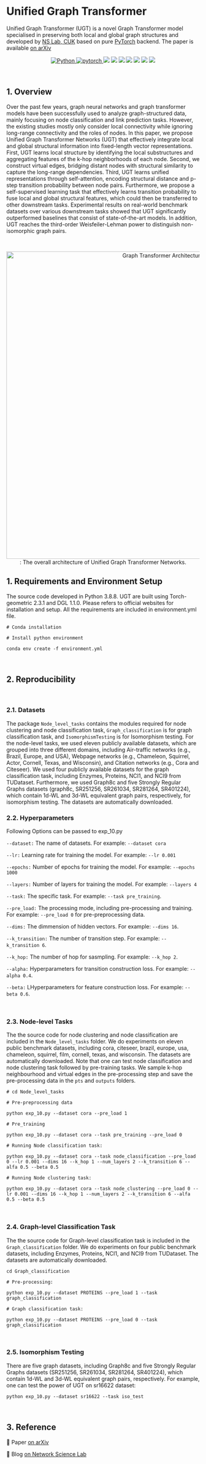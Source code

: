 # Unified Graph Transformer
Unified Graph Transformer (UGT) is a novel Graph Transformer model specialised in preserving both local and global graph structures and developed by [NS Lab, CUK](https://nslab-cuk.github.io/) based on pure [PyTorch](https://github.com/pytorch/pytorch) backend. The paper is available [on arXiv](https://arxiv.org/)

<p align=center>
  <a href="https://www.python.org/downloads/release/python-360/">
    <img src="https://img.shields.io/badge/Python->=3.8.8-3776AB?logo=python&style=flat-square" alt="Python">
  </a>    
  <a href="https://github.com/pytorch/pytorch">
    <img src="https://img.shields.io/badge/PyTorch->=1.4-FF6F00?logo=pytorch&style=flat-square" alt="pytorch">
  </a>    
  <img src="https://custom-icon-badges.demolab.com/github/last-commit/NSLab-CUK/Unified-Graph-Transformer?logo=history&logoColor=white&style=flat-square"/>
  <img src="https://custom-icon-badges.demolab.com/github/languages/code-size/NSLab-CUK/Unified-Graph-Transformer?logo=file-code&logoColor=white&style=flat-square"/>
  <img src="https://custom-icon-badges.demolab.com/github/issues-pr-closed/NSLab-CUK/Unified-Graph-Transformer?color=purple&logo=git-pull-request&logoColor=white&style=flat-square"/>
  <img src="https://custom-icon-badges.demolab.com/github/v/tag/NSLab-CUK/Unified-Graph-Transformer?logo=tag&logoColor=white&style=flat-square"/>
  <img src="https://custom-icon-badges.demolab.com/github/stars/NSLab-CUK/Unified-Graph-Transformer?logo=star&style=flat-square"/>
  <img src="https://custom-icon-badges.demolab.com/github/issues-raw/NSLab-CUK/Unified-Graph-Transformer?logo=issue&style=flat-square"/>
  <img src="https://custom-icon-badges.demolab.com/github/license/NSLab-CUK/Unified-Graph-Transformer?logo=law&style=flat-square"/>
</p>

<br>


## 1. Overview

Over the past few years, graph neural networks and graph transformer models have been successfully used to analyze graph-structured data, mainly focusing on node classification and link prediction tasks. However, the existing studies mostly only consider local connectivity while ignoring long-range connectivity and the roles of nodes. In this paper, we propose Unified Graph Transformer Networks (UGT) that effectively integrate local and global structural information into fixed-length vector representations. First, UGT learns local structure by identifying the local substructures and aggregating features of the k-hop neighborhoods of each node. Second, we construct virtual edges, bridging distant nodes with structural similarity to capture the long-range dependencies. Third, UGT learns unified representations through self-attention, encoding structural distance and p-step transition probability between node pairs. Furthermore, we propose a self-supervised learning task that effectively learns transition probability to fuse local and global structural features, which could then be transferred to other downstream tasks. Experimental results on real-world benchmark datasets over various downstream tasks showed that UGT significantly outperformed baselines that consist of state-of-the-art models. In addition, UGT reaches the third-order Weisfeiler-Lehman power to distinguish non-isomorphic graph pairs.

<br>

<p align="center">
  <img src="./Figures/UGT.png" alt="Graph Transformer Architecture" width="800">
  <br>
  <b></b>: The overall architecture of Unified Graph Transformer Networks.
</p>


## 1. Requirements and Environment Setup

The source code developed in Python 3.8.8. UGT are built using Torch-geometric 2.3.1 and DGL 1.1.0. Please refers to official websites for installation and setup.
All the requirements are included in environment.yml file. 

```
# Conda installation

# Install python environment

conda env create -f environment.yml 

```

<br>

## 2. Reproducibility

<br>

### 2.1. Datasets


The package ```Node_level_tasks``` contains the modules required for node clustering and node classification task, ```Graph_classification``` is for graph classification task, and  ```IsomorphismTesting``` is for Isomorphism testing.
For the node-level tasks, we used eleven publicly available datasets, which are grouped into three different domains, including Air-traffic networks (e.g., Brazil, Europe, and USA), Webpage networks (e.g., Chameleon, Squirrel, Actor, Cornell, Texas, and Wisconsin), and Citation networks (e.g., Cora and Citeseer). We used four publicly available datasets for the graph classification task, including Enzymes, Proteins, NCI1, and NCI9 from TUDataset. Furthermore, we used Graph8c and five Strongly Regular Graphs datasets (graph8c, SR251256, SR261034, SR281264, SR401224), which contain 1d-WL and 3d-WL equivalent graph pairs, respectively, for isomorphism testing. The datasets are automatically downloaded.
<br>

### 2.2. Hyperparameters

Following Options can be passed to exp_10.py

```--dataset:``` The name of datasets. For example: ```--dataset cora```

```--lr:``` Learning rate for training the model. For example: ```--lr 0.001```

```--epochs:``` Number of epochs for training the model. For example: ```--epochs 1000```

```--layers:``` Number of layers for training the model. For example: ```--layers 4```

```--task:``` The specific task. For example: ```--task pre_training```.

```--pre_load:``` The processing mode, including pre-processing and training. For example: ```--pre_load 0``` for pre-preprocessing data.

```--dims:``` The dimmension of hidden vectors.  For example: ```--dims 16```.

```--k_transition:``` The number of transition step. For example: ```--k_transition 6```.

```--k_hop:``` The number of hop for sasmpling. For example: ```--k_hop 2```.

```--alpha:``` Hyperparameters for transition construction loss. For example: ```--alpha 0.4```.

```--beta:``` LHyperparameters for feature construction loss. For example: ```--beta 0.6```.

<br>

### 2.3. Node-level Tasks

The the source code for node clustering and node classification are included in the ```Node_level_tasks``` folder. 
We do experiments on eleven public benchmark datasets, including cora, citeseer, brazil, europe, usa, chameleon, squirrel, film, cornell,  texas, and wisconsin. The datasets are automatically downloaded.
Note that one can test node classification and node clustering task followed by pre-training tasks. 
We sample k-hop neighbourhood and virtual edges in the pre-processing step and save the pre-processing data in the ```pts``` and ```outputs``` folders.

```
# cd Node_level_tasks

# Pre-preprocessing data

python exp_10.py --dataset cora --pre_load 1

# Pre_training

python exp_10.py --dataset cora --task pre_training --pre_load 0

# Running Node classification task:

python exp_10.py --dataset cora --task node_classification --pre_load 0 --lr 0.001 --dims 16 --k_hop 1 --num_layers 2 --k_transition 6 --alfa 0.5 --beta 0.5

# Running Node clustering task:

python exp_10.py --dataset cora --task node_clustering --pre_load 0 --lr 0.001 --dims 16 --k_hop 1 --num_layers 2 --k_transition 6 --alfa 0.5 --beta 0.5

```

<br>

### 2.4. Graph-level Classification Task

The the source code for Graph-level classification task is included in the ```Graph_classification``` folder. 
We do experiments on four public benchmark datasets, including Enzymes, Proteins, NCI1, and NCI9 from TUDataset. The datasets are automatically downloaded.

```
cd Graph_classification

# Pre-processing:

python exp_10.py --dataset PROTEINS --pre_load 1 --task graph_classification

# Graph classification task:

python exp_10.py --dataset PROTEINS --pre_load 0 --task graph_classification

```
<br>

### 2.5. Isomorphism Testing

There are five graph datasets, including Graph8c and five Strongly Regular Graphs datasets (SR251256, SR261034, SR281264, SR401224), which contain 1d-WL and 3d-WL equivalent graph pairs, respectively. For example, one can test the power of UGT on sr16622 dataset: 

```
python exp_10.py --dataset sr16622 --task iso_test
```

<br>

## 3. Reference

:page_with_curl: Paper [on arXiv](https://arxiv.org/)

:pencil: Blog [on Network Science Lab](https://nslab-cuk.github.io/)


<br><br><br>

